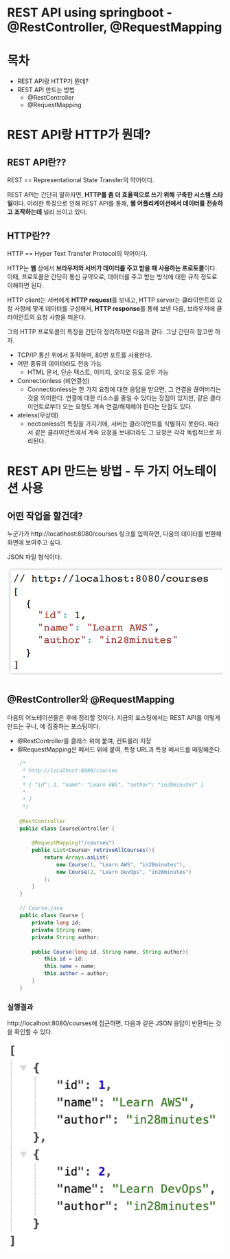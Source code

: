 # REST API using springboot - @RestController, @RequestMapping

# 목차
- REST API랑 HTTP가 뭔데?
- REST API 만드는 방법
    - @RestController
    - @RequestMapping

# REST API랑 HTTP가 뭔데?

## REST API란??
REST == Representational State Transfer의 약어이다. 

REST API는 간단히 말하자면, **HTTP를 좀 더 효율적으로 쓰기 위해 구축한 시스템 스타일**이다. 이러한 특징으로 인해 REST API를 통해, **웹 어플리케이션에서 데이터를 전송하고 조작하는데** 널리 쓰이고 있다.

## HTTP란??
HTTP == Hyper Text Transfer Protocol의 약어이다.

HTTP는 **웹** 상에서 **브라우저와 서버가 데이터를 주고 받을 때 사용하는 프로토콜**이다. 이때, 프로토콜은 간단히 통신 규약으로, 데이터를 주고 받는 방식에 대한 규칙 정도로 이해하면 된다.

HTTP client는 서버에게 **HTTP request**를 보내고, HTTP server는 클라이언트의 요청 사항에 맞게 데이터를 구성해서, **HTTP response**를 통해 보낸 다음, 브라우저에 클라이언트의 요청 사항을 띄운다.

그외 HTTP 프로토콜의 특징을 간단히 정리하자면 다음과 같다. 그냥 간단히 참고만 하자.

- TCP/IP 통신 위에서 동작하며, 80번 포트를 사용한다.
- 어떤 종류의 데이터라도 전송 가능
    - HTML 문서, 단순 텍스트, 이미지, 오디오 등도 모두 가능
- Connectionless (비연결성)
    - Connectionless는 한 가지 요청에 대한 응답을 받으면, 그 연결을 끊어버리는 것을 의미한다. 연결에 대한 리소스를 줄일 수 있다는 장점이 있지만, 같은 클라이언트로부터 오는 요청도 계속 연결/해제해야 한다는 단점도 있다.
- ateless(무상태)
    - nectionless의 특징을 가지기에, 서버는 클라이언트를 식별하지 못한다. 따라서 같은 클라이언트에서 계속 요청을 보내더라도 그 요청은 각각 독립적으로 처리된다.

# REST API 만드는 방법 - 두 가지 어노테이션 사용

## 어떤 작업을 할건데?

누군가가 http://locatlhost:8080/courses 링크를 입력하면, 다음의 데이터를 반환해 화면에 보여주고 싶다.

JSON 파일 형식이다.

![Alt text](images/image.png)

## @RestController와 @RequestMapping

다음의 어노테이션들은 후에 정리할 것이다. 
지금의 포스팅에서는 REST API를 이렇게 만드는 구나, 에 집중하는 포스팅이다.

- @RestController를 클래스 위에 붙여, 컨트롤러 지정
- @RequestMapping은 메서드 위에 붙여, 특정 URL과 특정 메서드를 매핑해준다.


```java
	/*
	 * http://localhost:8080/courses
	 * 
	 * { "id": 1, "name": "Learn AWS", "author": "in28minutes" }
	 * 
	 * ]
	 */

    @RestController
    public class CourseController {

        @RequestMapping("/courses")
        public List<Course> retriveAllCourses(){
            return Arrays.asList(
                new Course(1, "Learn AWS", "in28minutes"),
                new Course(2, "Learn DevOps", "in28minutes")
            );
        }
    }

    // Course.java
    public class Course {
        private long id;
        private String name;
        private String author;

        public Course(long id, String name, String author){
            this.id = id;
            this.name = name;
            this.author = author;
        }
    }
```

### 실행결과

http://localhost:8080/courses에 접근하면, 다음과 같은 JSON 응답이 반환되는 것을 확인할 수 있다.

![Alt text](image-1.png)
